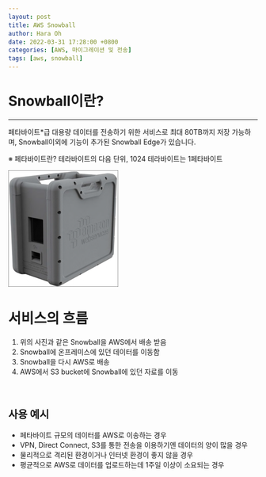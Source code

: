 ```yaml
---
layout: post
title: AWS Snowball
author: Hara Oh
date: 2022-03-31 17:28:00 +0800
categories: [AWS, 마이그레이션 및 전송]
tags: [aws, snowball]
---
```

# Snowball이란?
---
페타바이트*급 대용량 데이터를 전송하기 위한 서비스로 최대 80TB까지 저장 가능하며, Snowball이외에 기능이 추가된 Snowball Edge가 있습니다.

※ 페타바이트란?
테라바이트의 다음 단위, 1024 테라바이트는 1페타바이트


![AWS Direct Connect](/assets/img/aws/snowball.png)

# 서비스의 흐름
1. 위의 사진과 같은 Snowball을 AWS에서 배송 받음
2. Snowball에 온프레미스에 있던 데이터를 이동함
3. Snowball을 다시 AWS로 배송
4. AWS에서 S3 bucket에 Snowball에 있던 자료를 이동

<br>

## 사용 예시
- 페타바이트 규모의 데이터를 AWS로 이송하는 경우
- VPN, Direct Connect, S3를 통한 전송을 이용하기엔 데이터의 양이 많을 경우
- 물리적으로 격리된 환경이거나 인터넷 환경이 좋지 않을 경우
- 평균적으로 AWS로 데이터를 업로드하는데 1주일 이상이 소요되는 경우